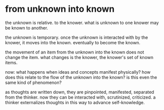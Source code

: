 # from unknown into known

the unknown is relative. to the knower. what is unknown to one knower may be known to another.

the unknown is temporary. once the unknown is interacted with by the knower, it moves into the known. eventually to become the known.

the movement of an item from the unknown into the known does not change the item. what changes is the knower, the knower's set of known items.

now: what happens when ideas and concepts manifest physically? how does this relate to the flow of the unknown into the known? is this even the same kind of phenomenon?

as thoughts are written down, they are pinpointed, manifested, separated from the thinker. now they can be interacted with, scrutinized, criticized. a thinker externalizes thoughts in this way to advance self-knowledge.

